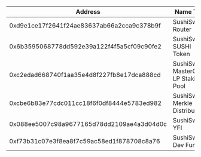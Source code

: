 | Address                                    | Name Tag                              | Balance           | Txn Count |
| ------------------------------------------ | ------------------------------------- | ----------------- | --------- |
| 0xd9e1ce17f2641f24ae83637ab66a2cca9c378b9f | SushiSwap: Router                     | 0 Ether           | 4,085,058 |
| 0x6b3595068778dd592e39a122f4f5a5cf09c90fe2 | SushiSwap: SUSHI Token                | 0 Ether           | 958,907   |
| 0xc2edad668740f1aa35e4d8f227fb8e17dca888cd | SushiSwap: MasterChef LP Staking Pool | 0 Ether           | 453,878   |
| 0xcbe6b83e77cdc011cc18f6f0df8444e5783ed982 | SushiSwap: Merkle Distributor         | 0 Ether           | 16,188    |
| 0x088ee5007c98a9677165d78dd2109ae4a3d04d0c | SushiSwap: YFI                        | 0 Ether           | 4,024     |
| 0xf73b31c07e3f8ea8f7c59ac58ed1f878708c8a76 | SushiSwap: Dev Fund                   | 10.00055169 Ether | 155       |
